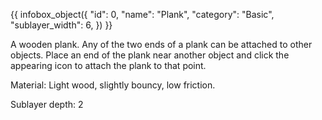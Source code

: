 {{ infobox_object({
	"id": 0,
	"name": "Plank",
	"category": "Basic",
	"sublayer_width": 6,
}) }}

A wooden plank. Any of the two ends of a plank can be attached to other objects. Place an end of the plank near another object and click the appearing icon to attach the plank to that point.

Material:
Light wood, slightly bouncy, low friction.

Sublayer depth: 2